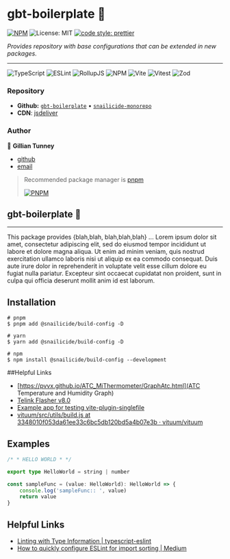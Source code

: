 # gbt-boilerplate 🐌

[![NPM](https://img.shields.io/npm/v/gbt-boilerplate)](http://www.npmjs.com/package/gbt-boilerplate)
![License: MIT](https://img.shields.io/npm/l/gbt-boilerplate)
[![code style: prettier](https://img.shields.io/badge/code_style-prettier-ff69b4.svg?style=flat-square)](https://github.com/prettier/prettier)

_Provides repository with base configurations that can be extended in new packages._

---

![TypeScript](https://img.shields.io/badge/typescript-%23007ACC.svg?style=for-the-badge&logo=typescript&logoColor=white)
![ESLint](https://img.shields.io/badge/ESLint-4B3263?style=for-the-badge&logo=eslint&logoColor=white)
![RollupJS](https://img.shields.io/badge/RollupJS-ef3335?style=for-the-badge&logo=rollup.js&logoColor=white)
![NPM](https://img.shields.io/badge/NPM-%23CB3837.svg?style=for-the-badge&logo=npm&logoColor=white)
![Vite](https://img.shields.io/badge/vite-%23646CFF.svg?style=for-the-badge&logo=vite&logoColor=white)
![Vitest](https://img.shields.io/badge/vitest-6E9F18?style=for-the-badge&logo=vitest&logoColor=white)
![Zod](https://img.shields.io/badge/zod-%233068b7.svg?style=for-the-badge&logo=zod&logoColor=white)

### Repository

-   **Github:** [`gbt-boilerplate`](https://github.com/gbtunney/gbt-boilerplate) •
    [`snailicide-monorepo`](https://github.com/gbtunney/snailicide-monorepo.git)
-   **CDN**: [jsdeliver](https://cdn.jsdelivr.net/npm/gbt-boilerplate/dist/index.min.js)

### Author

👤 **Gillian Tunney**

-   [github](https://github.com/gbtunney)
-   [email](mailto:gbtunney@mac.com)

> Recommended package manager is [pnpm](http://pnpm.io)
>
> [![PNPM](https://img.shields.io/badge/pnpm-%234a4a4a.svg?style=for-the-badge&logo=pnpm&logoColor=f69220)](http://pnpm.io)

## gbt-boilerplate 🐌

---

This package provides {blah,blah, blah,blah,blah} ... Lorem ipsum dolor sit amet, consectetur adipiscing elit, sed do
eiusmod tempor incididunt ut labore et dolore magna aliqua. Ut enim ad minim veniam, quis nostrud exercitation ullamco
laboris nisi ut aliquip ex ea commodo consequat. Duis aute irure dolor in reprehenderit in voluptate velit esse cillum
dolore eu fugiat nulla pariatur. Excepteur sint occaecat cupidatat non proident, sunt in culpa qui officia deserunt
mollit anim id est laborum.

## Installation

```shell
# pnpm
$ pnpm add @snailicide/build-config -D

# yarn
$ yarn add @snailicide/build-config -D

# npm
$ npm install @snailicide/build-config --development
```

##Helpful Links

-   [https://pvvx.github.io/ATC_MiThermometer/GraphAtc.html](ATC Temperature and Humidity Graph)
-   [Telink Flasher v8.0](https://pvvx.github.io/ATC_MiThermometer/TelinkMiFlasher.html)
-   [Example app for testing vite-plugin-singlefile](https://github.com/richardtallent/vite-plugin-singlefile-example)
-   [vituum/src/utils/build.js at 3348010f053da61ee33c6bc5db120bd5a4b07e3b · vituum/vituum](https://github.com/vituum/vituum/blob/3348010f053da61ee33c6bc5db120bd5a4b07e3b/src/utils/build.js#L31)

## Examples

```ts
/* * HELLO WORLD * */

export type HelloWorld = string | number

const sampleFunc = (value: HelloWorld): HelloWorld => {
    console.log('sampleFunc:: ', value)
    return value
}
```

## Helpful Links

-   [Linting with Type Information | typescript-eslint](https://typescript-eslint.io/getting-started/typed-linting)
-   [How to quickly configure ESLint for import sorting | Medium](https://medium.com/@diballesteros/how-to-quickly-configure-eslint-for-import-sorting-3a4017bd4853)
